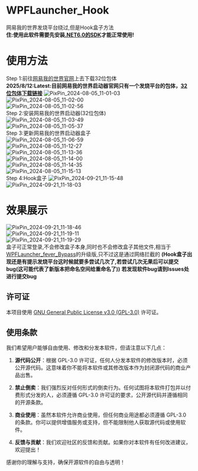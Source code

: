 # WPFLauncher_Hook

网易我的世界发烧平台绕过,但是Hook盒子方法<br />
**住:使用此软件需要先安装[.NET6.0的SDK](https://dotnet.microsoft.com/zh-cn/download/dotnet/thank-you/sdk-6.0.425-windows-x86-installer)才能正常使用!**
# 使用方法
Step 1:前往[网易我的世界官网](https://mc.163.com/)上去下载32位包体<br/>
**2025/8/12:Latest:目前网易我的世界启动器官网只有一个发烧平台的包体，[32位包体下载链接](https://adl.netease.com/d/g/mc/c/pe?type=windows)**
![PixPin_2024-08-05_11-01-03](https://github.com/user-attachments/assets/513eb0b8-e6b3-430e-bfd5-f04ea80789ee)<br />
![PixPin_2024-08-05_11-02-00](https://github.com/user-attachments/assets/5ad49668-ae2a-4692-8fc7-471a8ff65f3f)<br />
![PixPin_2024-08-05_11-02-56](https://github.com/user-attachments/assets/4408f236-d421-4a01-b7a3-59ee060bbd7c)<br />
Step 2:安装网易我的世界启动器(32位包体)<br />
![PixPin_2024-08-05_11-03-49](https://github.com/user-attachments/assets/10fdb62b-c310-44ec-a697-2638df66c5de)<br />
![PixPin_2024-08-05_11-05-37](https://github.com/user-attachments/assets/0f14ca32-98a3-4809-85f9-2e2ec539520f)<br />
Step 3:更新网易我的世界启动器盒子<br />
![PixPin_2024-08-05_11-06-59](https://github.com/user-attachments/assets/873b22b3-d471-4153-b52d-c6b99329d364)<br />
![PixPin_2024-08-05_11-12-27](https://github.com/user-attachments/assets/acdef99d-9dd5-43da-82c1-23d213f99bc7)<br />
![PixPin_2024-08-05_11-13-36](https://github.com/user-attachments/assets/9364af33-729c-4b37-9873-b34e037f02ed)<br />
![PixPin_2024-08-05_11-14-00](https://github.com/user-attachments/assets/354164c4-ede6-4b0e-82b8-68a0be37c4a5)<br />
![PixPin_2024-08-05_11-14-35](https://github.com/user-attachments/assets/604b932e-5a40-49c1-8bc5-ce0f3c313a87)<br />
![PixPin_2024-08-05_11-15-13](https://github.com/user-attachments/assets/f868f512-4135-4c7f-86de-cb89dd363e4d)<br />
Step 4:Hook盒子
![PixPin_2024-09-21_11-15-48](https://github.com/user-attachments/assets/84324db8-2288-4db8-aec8-b30bd02309ad)<br />
![PixPin_2024-09-21_11-18-03](https://github.com/user-attachments/assets/24321f50-d3a2-4a51-b031-57d7833f253d)<br />
# 效果展示
![PixPin_2024-09-21_11-18-46](https://github.com/user-attachments/assets/d2c9da80-64c7-47b1-9980-fb4cbc5a2eca)<br />
![PixPin_2024-09-21_11-19-11](https://github.com/user-attachments/assets/ffdb2f8d-e303-4a35-9ec4-09ef4e71cb4b)<br />
![PixPin_2024-09-21_11-19-29](https://github.com/user-attachments/assets/4aa77c4f-f1d6-4eaf-8569-81d258b941fe)<br />
盒子可正常登录,不会修改盒子本身,同时也不会修改盒子其他文件,相当于[WPFLauncher_fever_Bypass](https://github.com/daijunhaoMinecraft/WPFLauncher_fever_Bypass)的升级版,只不过这是通过网络拦截的
**(Hook盒子出现还是有提示发烧平台这时候就要多尝试几次了,若尝试几次无果后可以提交bug(这可能代表了新版本把命名空间给重命名了))**
**若发现软件bug请到Issues处进行提交bug**

## 许可证

本项目使用 [GNU General Public License v3.0 (GPL-3.0)](https://www.gnu.org/licenses/gpl-3.0.html) 许可证。

## 使用条款

我们希望用户能够自由使用、修改和分发本软件，但请注意以下几点：

1. **源代码公开**：根据 GPL-3.0 许可证，任何人分发本软件的修改版本时，必须公开源代码。这意味着你不能将本软件或其修改版本作为封闭源代码的商业产品出售。

2. **禁止倒卖**：我们强烈反对任何形式的倒卖行为。任何试图将本软件打包并以付费形式分发的人，必须遵循 GPL-3.0 许可证的要求，公开源代码并遵循相同的开源条款。

3. **商业使用**：虽然本软件允许商业使用，但任何商业用途都必须遵循 GPL-3.0 的条款。你可以提供增值服务或支持，但不能限制他人获取源代码或使用软件。

4. **反馈与贡献**：我们欢迎社区的反馈和贡献。如果你对本软件有任何改进建议，欢迎提出！

感谢你的理解与支持，确保开源软件的自由与透明！
